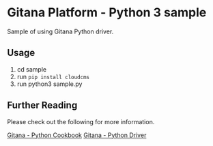 # Gitana Platform - Python 3 sample

Sample of using Gitana Python driver. 

## Usage
1. cd sample
2. run `pip install cloudcms`
3. run python3 sample.py

## Further Reading

Please check out the following for more information.

[Gitana - Python Cookbook](https://gitana.io/documentation/gitana/4.0/developers/cookbooks/python.html)
[Gitana - Python Driver](https://gitana.io/documentation/gitana/4.0/developers/drivers/python.html)
